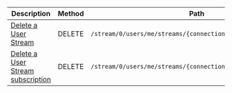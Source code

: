 <table class='table table-striped'>
    <thead>
        <tr>
            <th width="410">Description</th>
            <th width="80">Method</th>
            <th width="320">Path</th>
            <th width="60">Token</th>
        </tr>
    </thead>
    <tbody>
        <tr>
            <td><a href="/docs/resources/user-stream/lifecycle/#delete-a-user-stream">Delete a User Stream</a></td>
            <td>DELETE</td>
            <td><code>/stream/0/users/me/streams/{connection_id}</code></td>
            <td>User</td>
        </tr>
        <tr>
            <td><a href="/docs/resources/user-stream/lifecycle/#delete-a-user-stream-subscription">Delete a User Stream subscription</a></td>
            <td>DELETE</td>
            <td><code>/stream/0/users/me/streams/{connection_id}/{subscription_id}</code></td>
            <td>User</td>
        </tr>
    </tbody>
</table>
